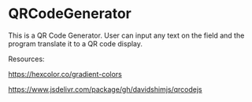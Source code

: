 # QRCodeGenerator
This is a QR Code Generator. User can input any text on the field and the program translate it to a QR code display.


Resources:

https://hexcolor.co/gradient-colors

https://www.jsdelivr.com/package/gh/davidshimjs/qrcodejs
